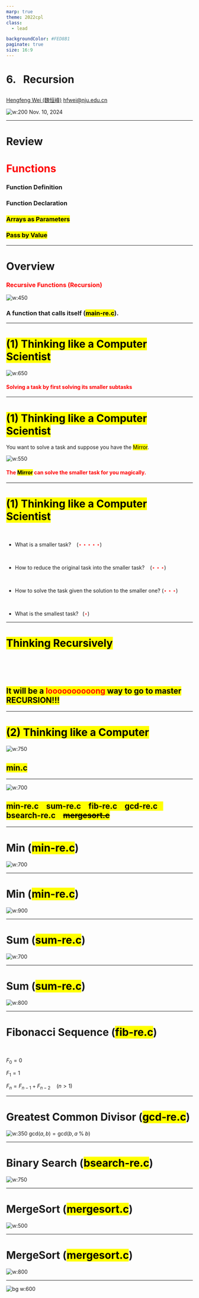 ```yaml
---
marp: true
theme: 2022cpl
class:
  - lead

backgroundColor: #FED8B1
paginate: true
size: 16:9
---
```

# <p id = "small-caps">6. &nbsp; Recursion</p>

[Hengfeng Wei (魏恒峰)](https://hengxin.github.io/)
hfwei@nju.edu.cn

![w:200](figs/C.png)
Nov. 10, 2024

---
# Review

# <font color = red>Functions</font>

### Function Definition
### Function Declaration
### <mark>Arrays as Parameters</mark>
### <mark>Pass by Value</mark>

---
# Overview

### <font color = red>Recursive Functions (Recursion)</font>
![w:450](figs/recursion-stair.jpg)

### A function that calls itself (<mark>main-re.c</mark>).

---
# <mark> (1) Thinking like a Computer Scientist </mark>

![w:650](figs/think-recursively.jpg)

#### <font color = red>Solving a task by first solving its smaller subtasks</font>

---
# <mark> (1) Thinking like a Computer Scientist </mark>

You want to solve a task and suppose you have the <mark>Mirror</mark>.

![w:550](figs/mirror.jpg)
#### <font color = red>The <mark>Mirror</mark> can solve the smaller task for you magically.</font>

---
# <mark> (1) Thinking like a Computer Scientist </mark>
<br>

* What is a smaller task? &ensp; (<font color = red>$\star\star\star\star\star$</font>)
<br>

* How to reduce the original task into the smaller task? &ensp; (<font color = red>$\star\star\star$</font>)
<br>

* How to solve the task given the solution to the smaller one? (<font color = red>$\star\star\star$</font>)
<br>

* What is the smallest task?&ensp; (<font color = red>$\star$</font>)

---
# <mark>Thinking Recursively</mark>

<br>
<br>
<br>

## <mark>It will be a <font color = red>loooooooooong</font> way to go to master RECURSION!!!</mark>

---

# <mark> (2) Thinking like a Computer</mark>

![w:750](figs/think-computer.png)
## <mark>min.c</mark>

---
![w:700](figs/lets-code.jpeg)

## <mark>min-re.c &ensp; sum-re.c &ensp; fib-re.c &ensp; gcd-re.c &ensp; bsearch-re.c &ensp; <del>mergesort.c</del></mark>

---
# Min (<mark>min-re.c</mark>)

![w:700](figs/mirror.jpg)

---
# Min (<mark>min-re.c</mark>)

![w:900](figs/Min.png)

---
# Sum (<mark>sum-re.c</mark>)

![w:700](figs/mirror.jpg)

---
# Sum (<mark>sum-re.c</mark>)

![w:800](figs/sum.png)

---
# Fibonacci Sequence (<mark>fib-re.c</mark>)
<br>

$F_{0} = 0$

$F_{1} = 1$

$F_{n} = F_{n-1} + F_{n-2} \quad (n > 1)$

<!-- ![w:900](figs/fib) -->

---
# Greatest Common Divisor (<mark>gcd-re.c</mark>)

![w:350](figs/euclid.jpeg)
$\text{gcd}(a, b) = \text{gcd}(b, a \;\%\; b)$

---
# Binary Search (<mark>bsearch-re.c</mark>)

![w:750](figs/binary-search-mario.png)

<!-- You should do sth. first to obtain the smaller task. -->

---
# MergeSort (<mark>mergesort.c</mark>)

![w:500](figs/mergesort.png)

---
# MergeSort (<mark>mergesort.c</mark>)

![w:800](figs/mergesort-animation.gif)

---
![bg w:600](figs/see-you.jpeg)